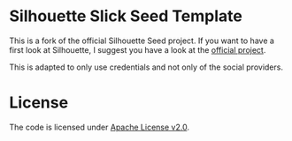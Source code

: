 Silhouette Slick Seed Template
==============================

This is a fork of the official Silhouette Seed project. If you want to have a first look at Silhouette, I suggest you have a look at the [official project](https://github.com/mohiva/play-silhouette-seed).

This is adapted to only use credentials and not only of the social providers.

# License

The code is licensed under [Apache License v2.0](http://www.apache.org/licenses/LICENSE-2.0).
